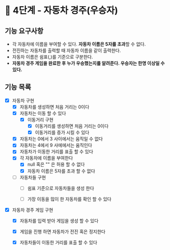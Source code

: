 #  🚀 4단계 - 자동차 경주(우승자)

## 기능 요구사항

- 각 자동차에 이름을 부여할 수 있다. **자동차 이름은 5자를 초과**할 수 없다.
- 전진하는 자동차를 출력할 때 자동차 이름을 같이 출력한다.
- 자동차 이름은 쉼표(,)를 기준으로 구분한다.
- **자동차 경주 게임을 완료한 후 누가 우승했는지를 알려준다. 우승자는 한명 이상일 수 있다.**

## 기능 목록
* [X] 자동차 구현
  * [x] 자동차를 생성하면 처음 거리는 0이다
  * [x] 자동차는 이동 할 수 있다
    * [x] 이동거리 구현
      * [x] 이동거리를 생성하면 처음 거리는 0이다
      * [x] 이동거리를 증가 시킬 수 있다
  * [x] 자동차는 0에서 3 사이에서는 움직일 수 없다
  * [x] 자동차는 4에서 9 사에에서는 움직인다
  * [x] 자동차가 이동한 거리를 표출 할 수 있다
  * [x] 각 자동차에 이름을 부여한다
    * [x] null 혹은 "" 은 허용 할 수 없다
    * [x] 자동차 이름은 5자를 초과 할 수 없다
  * [ ] 자동차들 구현
    * [ ] 쉼표 기준으로 자동차들을 생성 한다
    * [ ] 가장 이동을 많이 한 자동차를 확인 할 수 있다


* [X] 자동차 경주 게임 구현
  * [X] 자동차를 입력 받아 게임을 생성 할 수 있다
  * [x] 게임을 진행 하면 자동차가 전진 혹은 정지한다
  * [x] 자동차들이 이동한 거리를 표출 할 수 있다
  
